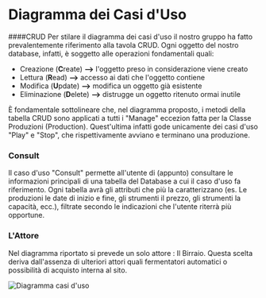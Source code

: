 # Diagramma dei Casi d'Uso


####CRUD
Per stilare il diagramma dei casi d'uso il nostro gruppo ha fatto prevalentemente riferimento alla tavola CRUD. Ogni oggetto del nostro database, infatti, è soggetto alle operazioni fondamentali quali:
* Creazione (**C**reate) **-->** l'oggetto preso in considerazione viene creato
* Lettura (**R**ead)  **-->** accesso ai dati che l'oggetto contiene
* Modifica (**U**pdate) **-->** modifica un oggetto già esistente
* Eliminazione (**D**elete) **-->**  distrugge un oggetto ritenuto ormai inutile

È fondamentale sottolineare che, nel diagramma proposto, i metodi della tabella CRUD sono applicati a tutti i "Manage" eccezion fatta per la Classe Produzioni (Production). Quest'ultima infatti gode unicamente dei casi d'uso "Play" e "Stop", che rispettivamente avviano e terminano una produzione.

### Consult
Il caso d'uso "Consult" permette all'utente di (appunto) consultare le informazioni principali di una tabella del Database a cui il caso d'uso fa riferimento. Ogni tabella avrà gli attributi che più la caratterizzano (es. Le produzioni le date di inizio e fine, gli strumenti il prezzo, gli strumenti la capacità, ecc.), filtrate secondo le indicazioni che l'utente riterrà più opportune.

### L'Attore
Nel diagramma riportato si prevede un solo attore : Il Birraio.
Questa scelta deriva dall'assenza di ulteriori attori quali fermentatori automatici o possibilità di acquisto interna al sito. 

![Diagramma casi d'uso](https://i.imgur.com/07VToM6.jpg)
